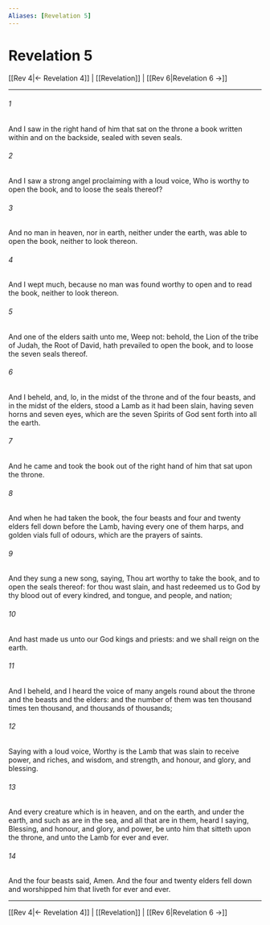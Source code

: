 ```yaml
---
Aliases: [Revelation 5]
---
```

# Revelation 5

[[Rev 4|← Revelation 4]] | [[Revelation]] | [[Rev 6|Revelation 6 →]]
***



###### 1 
And I saw in the right hand of him that sat on the throne a book written within and on the backside, sealed with seven seals. 

###### 2 
And I saw a strong angel proclaiming with a loud voice, Who is worthy to open the book, and to loose the seals thereof? 

###### 3 
And no man in heaven, nor in earth, neither under the earth, was able to open the book, neither to look thereon. 

###### 4 
And I wept much, because no man was found worthy to open and to read the book, neither to look thereon. 

###### 5 
And one of the elders saith unto me, Weep not: behold, the Lion of the tribe of Judah, the Root of David, hath prevailed to open the book, and to loose the seven seals thereof. 

###### 6 
And I beheld, and, lo, in the midst of the throne and of the four beasts, and in the midst of the elders, stood a Lamb as it had been slain, having seven horns and seven eyes, which are the seven Spirits of God sent forth into all the earth. 

###### 7 
And he came and took the book out of the right hand of him that sat upon the throne. 

###### 8 
And when he had taken the book, the four beasts and four and twenty elders fell down before the Lamb, having every one of them harps, and golden vials full of odours, which are the prayers of saints. 

###### 9 
And they sung a new song, saying, Thou art worthy to take the book, and to open the seals thereof: for thou wast slain, and hast redeemed us to God by thy blood out of every kindred, and tongue, and people, and nation; 

###### 10 
And hast made us unto our God kings and priests: and we shall reign on the earth. 

###### 11 
And I beheld, and I heard the voice of many angels round about the throne and the beasts and the elders: and the number of them was ten thousand times ten thousand, and thousands of thousands; 

###### 12 
Saying with a loud voice, Worthy is the Lamb that was slain to receive power, and riches, and wisdom, and strength, and honour, and glory, and blessing. 

###### 13 
And every creature which is in heaven, and on the earth, and under the earth, and such as are in the sea, and all that are in them, heard I saying, Blessing, and honour, and glory, and power, be unto him that sitteth upon the throne, and unto the Lamb for ever and ever. 

###### 14 
And the four beasts said, Amen. And the four and twenty elders fell down and worshipped him that liveth for ever and ever.

***
[[Rev 4|← Revelation 4]] | [[Revelation]] | [[Rev 6|Revelation 6 →]]
